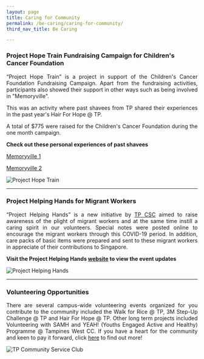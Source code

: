 ```yaml
---
layout: page
title: Caring for Community
permalink: /be-caring/caring-for-community/
third_nav_title: Be Caring

---
```

### Project Hope Train Fundraising Campaign for Children's Cancer Foundation ###
<div style="text-align: justify">
    <p>
“Project Hope Train” is a project in support of the Children's Cancer Foundation Fundraising Campaign. Apart from the fundraising activities, participants also showed their support in other ways such as being involved in "Memoryville".   
    </p>
    <p>
This was an activity where past shavees from TP shared their experiences in the past year's Hair For Hope @ TP.
    </p>
    <p>
A total of $775 were raised for the Children's Cancer Foundation during the one month campaign.
    </p>
</div>

**Check out these personal experiences of past shavees** 

[Memoryville 1](https://www.instagram.com/p/CFHdPYiH2TN/)

[Memoryville 2](https://www.instagram.com/p/CFCk0jln-Fc/)

![Project Hope Train]({{site.baseurl}}/images/ProjectHopeTrain.jpg)

---
### Project Helping Hands for Migrant Workers ###
<div style="text-align: justify">
    <p>
“Project Helping Hands” is a new initiative by <a href="https://www.instagram.com/tp_csc/" target="_blank">TP CSC</a> aimed to raise awareness of the plight of migrant workers and at the same time instill a caring spirit in our volunteers. Special notes were posted online to encourage the migrant workers through this COVID-19 period. In addition, care packs of basic items were prepared and sent to these migrant workers in appreciate of their contributions to Singapore. 
    </p>
</div>

**Visit the Project Helping Hands [website](https://projecthelpinghands1.wixsite.com/mysite) to view the event updates** 

![Project Helping Hands]({{site.baseurl}}/images/BeCaring-project_helping_hands.JPG)

---
### Volunteering Opportunities ###

<div style="text-align: justify">
    <p>
    There are several campus-wide volunteering events organized for you contribute to the community included the Walk for Rice @ TP, 3M Step-Up Challenge @ TP and Hair For Hope @ TP. Other long term projects included Volunteering with SAMH and YEAH! (Youths Engaged Active and Healthy) Programme @ Tampines West CC. If you have a heart for the community and keen to pay it forward, click <a href="https://www.instagram.com/p/CA79lJFnZIn/?utm_source=ig_web_copy_link" target="_blank">here</a> to find out more!
    </p>
</div>

![TP Community Service Club]({{site.baseurl}}/images/BeCaring-mid_autumn_festival.jpg)
